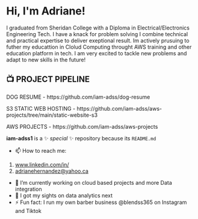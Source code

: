 <h1>Hi, I'm Adriane! </h1>

<p> I graduated from Sheridan College with a Diploma in Electrical/Electronics Engineering Tech. I have a knack for problem solving I combine technical and practical expertise to deliver exeptional result. Im actively prusuing to futher my educattion in Clolud Computing throught AWS training and other education platform in tech. I am very excited to tackle new problems and adapt to new skills in the future! </p>

<h2>📺 PROJECT PIPELINE </h2>

<p> DOG RESUME - https://github.com/iam-adss/dog-resume</p>
<p>S3 STATIC WEB HOSTING - https://github.com/iam-adss/aws-projects/tree/main/static-website-s3</p>
<p>AWS PROJECTS -  https://github.com/iam-adss/aws-projects</p>

**iam-adss1** is a ✨ _special_ ✨ repository because its `README.md`

- 📫 How to reach me:
1. www.linkedin.com/in/
2. adrianehernandez@yahoo.ca

- 🔭 I’m currently working on cloud based projects and more Data integration
- 📄 I got my sights on data analytics next
- ⚡ Fun fact: I run my own barber business @blendss365 on Instagram and Tiktok

